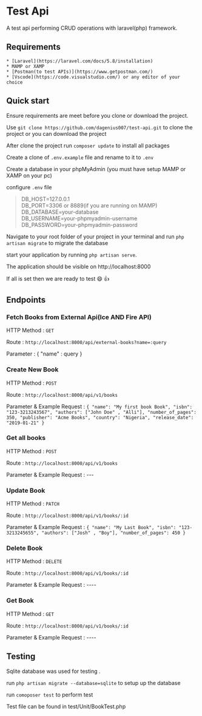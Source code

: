 

# Test Api 

A test api performing CRUD operations with laravel(php) framework.

## Requirements

    * [Laravel](https://laravel.com/docs/5.8/installation)
    * MAMP or XAMP
    * [Postman(to test APIs)](https://www.getpostman.com/)
    * [Vscode](https://code.visualstudio.com/) or any editor of your choice

## Quick start 

Ensure requirements are meet before you clone or download the project.

Use `git clone https://github.com/dagenius007/test-api.git` to clone the project or you can download the project

After clone the project run `composer update` to install all packages

Create a clone of `.env.example` file and rename to it to `.env`

Create a database in your phpMyAdmin (you must have setup MAMP or XAMP on your pc)

configure `.env` file 
 > DB_HOST=127.0.0.1<br>
 > DB_PORT=3306 or 8889(if you are running on MAMP)<br>
 > DB_DATABASE=your-database<br>
 > DB_USERNAME=your-phpmyadmin-username<br>
 > DB_PASSWORD=your-phpmyadmin-password<br>

Navigate to your root folder of your project in your terminal and run `php artisan migrate` to migrate the database

start your application by running `php artisan serve`.

The application should be visible on http://localhost:8000

If all is set then we are ready to test :smile: :thumbsup:


## Endpoints

### Fetch Books from External Api(Ice AND Fire API)
  HTTP Method : `GET`

  Route :  `http://localhost:8000/api/external-books?name=:query`
  
  Parameter : { "name" : query }


### Create New Book
  HTTP Method : `POST`

  Route :  `http://localhost:8000/api/v1/books`

  Parameter & Example Request : ```{
                                    "name": "My first book Book",
                                    "isbn": "123-3213243567",
                                    "authors": ["John Doe" , "Alli"],
                                    "number_of_pages": 350,
                                    "publisher": "Acme Books",
                                    "country": "Nigeria",
                                    "release_date": "2019-01-21"
                                }```


### Get all books
  HTTP Method : `POST`

  Route :  `http://localhost:8000/api/v1/books`

  Parameter & Example Request : ---

### Update Book
  HTTP Method : `PATCH`

  Route :  `http://localhost:8000/api/v1/books/:id`

  Parameter & Example Request : ```{
                                    "name": "My Last Book",
                                    "isbn": "123-3213245655",
                                    "authors": ["Josh" , "Boy"],
                                    "number_of_pages": 450
                                }```



### Delete Book
  HTTP Method : `DELETE`

  Route :  `http://localhost:8000/api/v1/books/:id`

  Parameter & Example Request :  ----



### Get Book
  HTTP Method : `GET`

  Route :  `http://localhost:8000/api/v1/books/:id`
  
  Parameter & Example Request :  ----


## Testing 
Sqlite database was used for testing .

run `php artisan migrate --database=sqlite` to setup up the database

run `comoposer test` to perform test 

Test file can be found in test/Unit/BookTest.php

